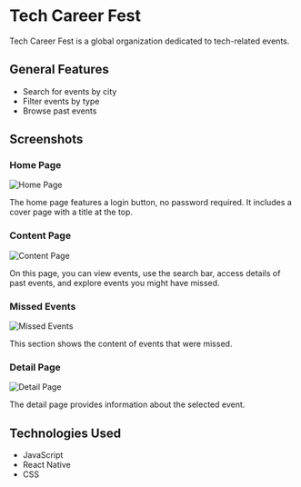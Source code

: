 # Tech Career Fest

Tech Career Fest is a global organization dedicated to tech-related events.

## General Features

- Search for events by city
- Filter events by type
- Browse past events

## Screenshots

### Home Page

![Home Page](https://github-production-user-asset-6210df.s3.amazonaws.com/85305798/270920540-d47bd046-52ec-4054-9ee4-3edff69ed61f.png)

The home page features a login button, no password required. It includes a cover page with a title at the top.

### Content Page

![Content Page](https://github-production-user-asset-6210df.s3.amazonaws.com/85305798/270925097-9415ae4e-c7e9-4256-a863-8be2ba353c39.png)

On this page, you can view events, use the search bar, access details of past events, and explore events you might have missed.

### Missed Events

![Missed Events](https://github.com/osmanbilici06/osmanbilici06/assets/85305798/be35cc3d-a3ee-414b-a000-1b05f4af08ad)

This section shows the content of events that were missed.

### Detail Page

![Detail Page](https://github.com/osmanbilici06/osmanbilici06/assets/85305798/3e696280-70ff-492c-9ff8-910eca602549)

The detail page provides information about the selected event.

## Technologies Used

- JavaScript
- React Native
- CSS
